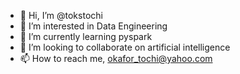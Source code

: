 - 👋 Hi, I’m @tokstochi
- 👀 I’m interested in Data Engineering 
- 🌱 I’m currently learning pyspark 
- 💞️ I’m looking to collaborate on artificial intelligence 
- 📫 How to reach me, okafor_tochi@yahoo.com 

<!---
tokstochi/tokstochi is a ✨ special ✨ repository because its `README.md` (this file) appears on your GitHub profile.
You can click the Preview link to take a look at your changes.
--->

